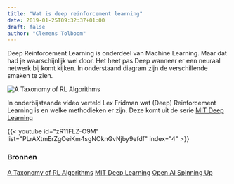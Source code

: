 ```yaml
---
title: "Wat is deep reinforcement learning"
date: 2019-01-25T09:32:37+01:00
draft: false
author: "Clemens Tolboom"
---
```


Deep Reinforcement Learning is onderdeel van Machine Learning. Maar dat had je waarschijnlijk wel door. Het heet pas Deep wanneer er een neuraal netwerk bij komt kijken. In onderstaand diagram zijn de verschillende smaken te zien.

![A Taxonomy of RL Algorithms](https://spinningup.openai.com/en/latest/_images/rl_algorithms_9_15.svg)

In onderbijstaande video verteld Lex Fridman wat (Deep) Reinforcement Learning is en welke methodieken er zijn. Deze komt uit de serie [MIT Deep Learning](https://www.youtube.com/playlist?list=PLrAXtmErZgOeiKm4sgNOknGvNjby9efdf)

{{< youtube id="zR11FLZ-O9M" list="PLrAXtmErZgOeiKm4sgNOknGvNjby9efdf" index="4" >}}

### Bronnen

[A Taxonomy of RL Algorithms](https://spinningup.openai.com/en/latest/spinningup/rl_intro2.html#a-taxonomy-of-rl-algorithms)
[MIT Deep Learning](https://deeplearning.mit.edu/)
[Open AI Spinning Up](https://spinningup.openai.com/en/latest/index.html)